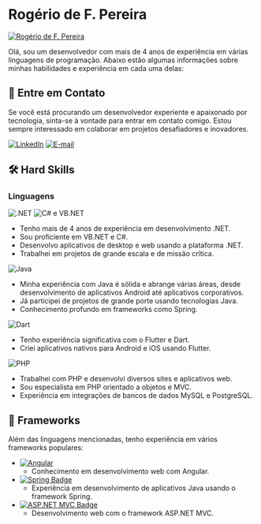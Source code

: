 # Rogério de F. Pereira  
[![Rogério de F. Pereira](https://img.shields.io/badge/rogeriorfp-000?style=for-the-badge&logo=github&logoColor=white)](https://github.com/rogeriorfp)

Olá, sou um desenvolvedor com mais de 4 anos de experiência em várias linguagens de programação. Abaixo estão algumas informações sobre minhas habilidades e experiência em cada uma delas:

## 📖 Entre em Contato

Se você está procurando um desenvolvedor experiente e apaixonado por tecnologia, sinta-se à vontade para entrar em contato comigo. Estou sempre interessado em colaborar em projetos desafiadores e inovadores.

[![LinkedIn](https://img.shields.io/badge/LinkedIn-000?style=for-the-badge&logo=linkedin&logoColor=0E76A8)](https://www.linkedin.com/in/rog%C3%A9rio-de-freitas-pereira/) 
[![E-mail](https://img.shields.io/badge/-Email-000?style=for-the-badge&logo=microsoft-outlook&logoColor=007BFF)](mailto:rogeriorfp@hotmail.com)

## 🛠️ Hard Skills  

### Linguagens

![.NET](https://img.shields.io/badge/.NET-5C2D91?style=for-the-badge&logo=.net&logoColor=white) ![C#](https://img.shields.io/badge/C%23-239120?style=for-the-badge&logo=c-sharp&logoColor=white) e VB.NET

- Tenho mais de 4 anos de experiência em desenvolvimento .NET.
- Sou proficiente em VB.NET e C#.
- Desenvolvo aplicativos de desktop e web usando a plataforma .NET.
- Trabalhei em projetos de grande escala e de missão crítica.

 ![Java](https://img.shields.io/badge/Java-ED8B00?style=for-the-badge&logo=openjdk&logoColor=white)

- Minha experiência com Java é sólida e abrange várias áreas, desde desenvolvimento de aplicativos Android até aplicativos corporativos.
- Já participei de projetos de grande porte usando tecnologias Java.
- Conhecimento profundo em frameworks como Spring.

 ![Dart](https://img.shields.io/badge/Dart-000?style=for-the-badge&logo=dart&logoColor=0175C2)

- Tenho experiência significativa com o Flutter e Dart.
- Criei aplicativos nativos para Android e iOS usando Flutter.



![PHP](https://img.shields.io/badge/PHP-000?style=for-the-badge&logo=php&logoColor=777884)

- Trabalhei com PHP e desenvolvi diversos sites e aplicativos web.
- Sou especialista em PHP orientado a objetos e MVC.
- Experiência em integrações de bancos de dados MySQL e PostgreSQL.

## 🧰 Frameworks

Além das linguagens mencionadas, tenho experiência em vários frameworks populares:

- [![Angular](https://img.shields.io/badge/Angular-000?style=for-the-badge&logo=angular&logoColor=C3002F)](https://angular.io)
  - Conhecimento em desenvolvimento web com Angular.
- [![Spring Badge](https://img.shields.io/badge/Spring-6DB33F?style=for-the-badge&logo=spring&logoColor=white)](https://spring.io/)
  - Experiência em desenvolvimento de aplicativos Java usando o framework Spring.
- [![ASP.NET MVC Badge](https://img.shields.io/badge/ASP.NET%20MVC-blue)](https://dotnet.microsoft.com/apps/aspnet/mvc)
  - Desenvolvimento web com o framework ASP.NET MVC.

